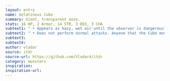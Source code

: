 ```yaml
---
layout: entry
name: Gelatinous Cube
summary: Giant, transparent ooze.
stats: 16 HP, 2 Armor, 14 STR, 3 DEX, 3 CHA
subtext1: " • Appears as hazy, wet air until the observer is dangerously close to the Cube. A chemical smell may betray its nature from further away. The Cube is attracted to noise and heat."
subtext2: " • Does not perform normal attacks. Anyone that the Cube moves over is engulfed unless they pass a DEX save to jump aside, assuming there is room to. Those engulfed lose d8 DEX each turn and d6 STR every hour as they are digested. They cannot free themselves but must be pulled from the Cube by other means. When the Cube takes Critical Damage, it collapses into a puddle of sticky ooze."
subtext3:
subtext4:
author: vladar
source: itdr
source-url: https://github.com/Vladar4/itdr
category: monsters
inspiration:
inspiration-url:
---
```

